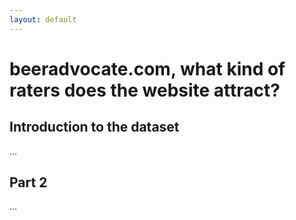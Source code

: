 ```yaml
--- 
layout: default 
--- 
```


# beeradvocate.com, what kind of raters does the website attract?
## Introduction to the dataset
...
## Part 2
...
